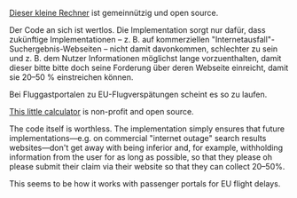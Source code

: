 [Dieser kleine Rechner](https://qubodup.github.io/tkg-58-rechner/) ist gemeinnützig und open source.

Der Code an sich ist wertlos. Die Implementation sorgt nur dafür, dass zukünftige Implementationen – z. B. auf kommerziellen "Internetausfall"-Suchergebnis-Webseiten – nicht damit davonkommen, schlechter zu sein und z. B. dem Nutzer Informationen möglichst lange vorzuenthalten, damit dieser bitte bitte doch seine Forderung über deren Webseite einreicht, damit sie 20–50 % einstreichen können.

Bei Flug­gast­portalen zu EU-Flugverspätungen scheint es so zu laufen.

[This little calculator](https://qubodup.github.io/tkg-58-rechner/) is non-profit and open source.

The code itself is worthless. The implementation simply ensures that future implementations—e.g. on commercial "internet outage" search results websites—don't get away with being inferior and, for example, withholding information from the user for as long as possible, so that they please oh please submit their claim via their website so that they can collect 20–50%.

This seems to be how it works with passenger portals for EU flight delays.
